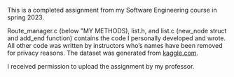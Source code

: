 This is a completed assignment from my Software Engineering course in spring 2023.

Route_manager.c (below "MY METHODS), list.h, and list.c (new_node struct and add_end function) contains the code I personally developed and wrote. All other code was written by instructors who’s names have been removed for privacy reasons. The dataset was generated from [kaggle.com](https://www.kaggle.com/datasets/arbazmohammad/world-airports-and-airlines-datasets).

I received permission to upload the assignment by my professor.
